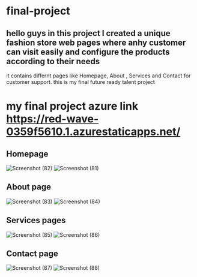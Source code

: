 # final-project
## hello guys in this project I created a  unique fashion store web pages where anhy customer can visit easily and configure the products according to their needs 
it contains differnt pages like Homepage, About , Services  and Contact for customer support.
this is my final future ready talent project
# my final project azure link https://red-wave-0359f5610.1.azurestaticapps.net/
  
  
 ## Homepage
 ![Screenshot (82)](https://user-images.githubusercontent.com/98449543/178236055-18cc4d5a-55d8-47ac-bfd8-41ea8b7fa1ba.png)
![Screenshot (81)](https://user-images.githubusercontent.com/98449543/178236093-eb89b0bb-2f0c-4eeb-9668-b4402bd39483.png)
 
 
 ## About page
  
 ![Screenshot (83)](https://user-images.githubusercontent.com/98449543/178236320-ce6bca87-6416-4e8c-bb3c-40a47fdb98a5.png)
![Screenshot (84)](https://user-images.githubusercontent.com/98449543/178236340-c54ed461-d765-4cf2-969a-7a0025dd1abf.png)


## Services pages

![Screenshot (85)](https://user-images.githubusercontent.com/98449543/178236485-218c8f9d-2f63-42c7-ac4c-2ffe73921e9f.png)
![Screenshot (86)](https://user-images.githubusercontent.com/98449543/178236495-48f521f1-899b-4b2b-b9f6-5ab4daddfc4f.png)


## Contact page

![Screenshot (87)](https://user-images.githubusercontent.com/98449543/178236655-73494ba7-51bc-4c78-9e14-69cc26fba63e.png)
![Screenshot (88)](https://user-images.githubusercontent.com/98449543/178236667-2d6131eb-0b8e-4090-9ad2-1a042372fa7d.png)
